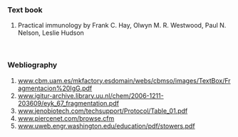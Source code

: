 ### Text book



1. Practical immunology by Frank C. Hay, Olwyn M. R. Westwood, Paul N. Nelson, Leslie Hudson

&nbsp;

### Webliography
 


1. www.cbm.uam.es/mkfactory.esdomain/webs/cbmso/images/TextBox/Fragmentacion%20IgG.pdf
2. www.igitur-archive.library.uu.nl/chem/2006-1211-203609/eyk_67_fragmentation.pdf
3. www.jenobiotech.com/techsupport/Protocol/Table_01.pdf
4. www.piercenet.com/browse.cfm
5. www.uweb.engr.washington.edu/education/pdf/stowers.pdf
